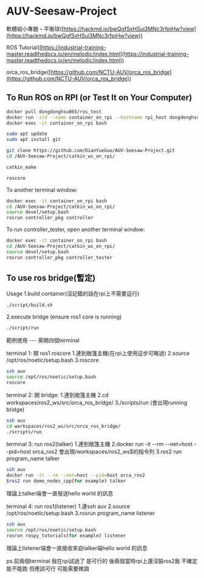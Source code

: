 # AUV-Seesaw-Project

軟體組小專題 – 平衡球([https://hackmd.io/bwQgfSxHSui3MNc3rfpiHw?view](https://hackmd.io/bwQgfSxHSui3MNc3rfpiHw?view))

ROS Tutorial([https://industrial-training-master.readthedocs.io/en/melodic/index.html](https://industrial-training-master.readthedocs.io/en/melodic/index.html))

orca_ros_bridge([https://github.com/NCTU-AUV/orca_ros_bridge](https://github.com/NCTU-AUV/orca_ros_bridge))

## To Run ROS on RPI (or Test It on Your Computer)

```bash
docker pull dongdonghsu065/ros_test
docker run -itd --name container_on_rpi --hostname rpi_host dongdonghsu065/ros_test
docker exec -it container_on_rpi bash

sudo apt update
sudo apt install git

git clone https://github.com/DianYueGuo/AUV-Seesaw-Project.git
cd /AUV-Seesaw-Project/catkin_ws_on_rpi/

catkin_make

roscore
```

To another terminal window:

```bash
docker exec -it container_on_rpi bash
cd /AUV-Seesaw-Project/catkin_ws_on_rpi/
source devel/setup.bash
rosrun controller_pkg controller
```

To run controller_tester, open another terminal window:

```bash
docker exec -it container_on_rpi bash
cd /AUV-Seesaw-Project/catkin_ws_on_rpi/
source devel/setup.bash
rosrun controller_pkg controller_tester
```

## To use ros bridge(暫定)

Usage
1.build container(沒記錯的話在rpi上不需要這行)
```bash
./script/build.sh
```
2.execute bridge (ensure ros1 core is running)
```bash
./script/run
```

範例使用 --- 需開四個terminal

terminal 1: 開 ros1 roscore
1.連到敞篷主機(在rpi上使用這步可略過)
2.source /opt/ros/noetic/setup.bash
3.roscore
```bash
ssh auv
source /opt/ros/noetic/setup.bash
roscore
```

terminal 2: 開 bridge:
1.連到敞篷主機
2.cd workspaces/ros2_ws/src/orca_ros_bridge/
3./scripts/run
(會出現running bridge)
```bash
ssh auv
cd workspaces/ros2_ws/src/orca_ros_bridge/
./scripts/run
```

terminal 3: run ros2(talker)
1.連到敞篷主機
2.docker run -it --rm --net=host --pid=host orca_ros2
會出現/workspaces/ros2_ws$的指令列
3.ros2 run program_name talker
```bash
ssh auv
docker run -it --rm --net=host --pid=host orca_ros2
$ros2 run demo_nodes_cpp(for example) talker
```
理論上talker端會一直發送hello world 的訊息

terminal 4: run ros1(listener)
1.連ssh auv
2.source /opt/ros/noetic/setup.bash
3.rosrun program_name listener
```bash
ssh auv
source /opt/ros/noetic/setup.bash
rosrun rospy_tutorials(for example) listener
```
理論上listener端會一直接收來自talker端hello world 的訊息

ps.前兩個terminal 我在rpi試過了 是可行的 後兩個當時rpi上還沒裝ros2我
不確定能不能跑 但應該可行 可能需要微調
